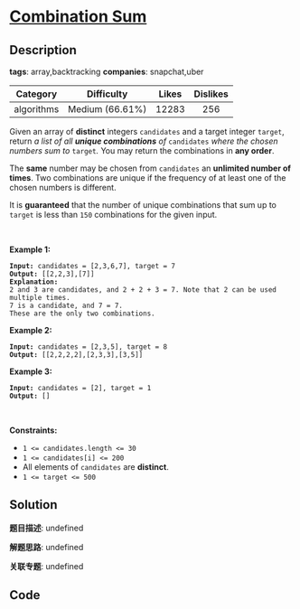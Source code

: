 # [Combination Sum](https://leetcode.com/problems/combination-sum/description/)

## Description

**tags**: array,backtracking
**companies**: snapchat,uber

| Category | Difficulty | Likes | Dislikes |
| :------: | :--------: | :---: | :------: |
| algorithms | Medium (66.61%) | 12283 | 256 |

<p>Given an array of <strong>distinct</strong> integers <code>candidates</code> and a target integer <code>target</code>, return <em>a list of all <strong>unique combinations</strong> of </em><code>candidates</code><em> where the chosen numbers sum to </em><code>target</code><em>.</em> You may return the combinations in <strong>any order</strong>.</p>

<p>The <strong>same</strong> number may be chosen from <code>candidates</code> an <strong>unlimited number of times</strong>. Two combinations are unique if the frequency of at least one of the chosen numbers is different.</p>

<p>It is <strong>guaranteed</strong> that the number of unique combinations that sum up to <code>target</code> is less than <code>150</code> combinations for the given input.</p>

<p>&nbsp;</p>
<p><strong>Example 1:</strong></p>

<pre><code><strong>Input:</strong> candidates = [2,3,6,7], target = 7
<strong>Output:</strong> [[2,2,3],[7]]
<strong>Explanation:</strong>
2 and 3 are candidates, and 2 + 2 + 3 = 7. Note that 2 can be used multiple times.
7 is a candidate, and 7 = 7.
These are the only two combinations.</code></pre>

<p><strong>Example 2:</strong></p>

<pre><code><strong>Input:</strong> candidates = [2,3,5], target = 8
<strong>Output:</strong> [[2,2,2,2],[2,3,3],[3,5]]</code></pre>

<p><strong>Example 3:</strong></p>

<pre><code><strong>Input:</strong> candidates = [2], target = 1
<strong>Output:</strong> []</code></pre>

<p>&nbsp;</p>
<p><strong>Constraints:</strong></p>

<ul>
	<li><code>1 &lt;= candidates.length &lt;= 30</code></li>
	<li><code>1 &lt;= candidates[i] &lt;= 200</code></li>
	<li>All elements of <code>candidates</code> are <strong>distinct</strong>.</li>
	<li><code>1 &lt;= target &lt;= 500</code></li>
</ul>



## Solution

**题目描述**: undefined

**解题思路**: undefined

**关联专题**: undefined

## Code